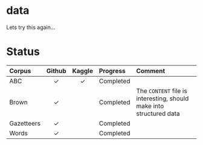 # data
Lets try this again... 


# Status


| Corpus | Github | Kaggle | Progress | Comment | 
|:- |:-:|:-:|:-|:-|
| ABC | ✓ | ✓ | Completed | |
| Brown | ✓ | | Completed | The `CONTENT` file is interesting, should make into structured data | 
| Gazetteers | ✓ | | Completed | |
| Words | ✓ | | Completed | |
